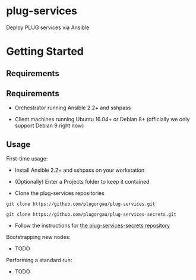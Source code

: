 plug-services
=============

Deploy PLUG services via Ansible

Getting Started
===============

Requirements
------------
Requirements
------------
* Orchestrator running Ansible 2.2+ and sshpass

* Client machines running Ubuntu 16.04+ or Debian 8+ (officially we only support Debian 9 right now)

Usage
-----

First-time usage:
* Install Ansible 2.2+ and sshpass on your workstation

* (Optionally) Enter a Projects folder to keep it contained

* Clone the plug-services repositories

`git clone https://github.com/plugorgau/plug-services.git`

`git clone https://github.com/plugorgau/plug-services-secrets.git`

* Follow the instructions for [the plug-services-secrets repository](https://github.com/plugorgau/plug-services-secrets)

Bootstrapping new nodes:
* TODO

Performing a standard run:
* TODO
